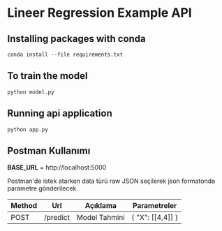 # Lineer Regression Example API

## Installing packages with conda

```conda install --file requirements.txt```

## To train the model

```python model.py```

## Running api application

```python app.py```

## Postman Kullanımı

**BASE_URL** = http://localhost:5000

Postman'de istek atarken data türü raw JSON seçilerek json formatonda parametre gönderilecek.


| Method | Url                                                | Açıklama                              | Parametreler                                 |
|--------|----------------------------------------------------|---------------------------------------|----------------------------------------------|
| POST   | /predict                                           | Model Tahmini                         | { "X": [[4,4]] }                             |
